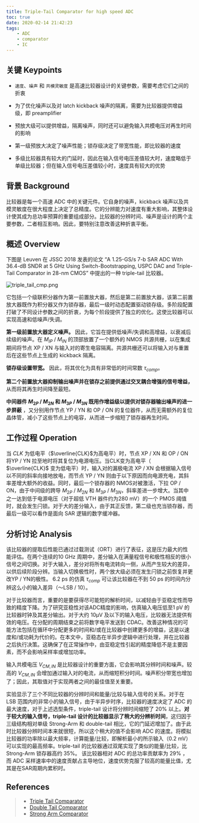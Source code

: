 ```yaml
---
title: Triple-Tail Comparator for high speed ADC
toc: true
date: 2020-02-14 21:42:23
tags: 
    - ADC
    - comparator
    - IC
---
```


## 关键 Keypoints

- `速度`、`噪声` 和 `共模灵敏度` 是高速比较器设计的关键参数，需要考虑它们之间的折衷

- 为了优化噪声以及对 latch kickback 噪声的隔离，需要为比较器提供增益级，即 preamplifier

- 预放大级可以提供增益，隔离噪声，同时还可以避免输入共模电压对再生时间的影响

- 第一级预放大决定了噪声性能；锁存级决定了带宽性能，即比较器的速度

- 多级比较器具有较大的门延时，因此在输入信号电压差值较大时，速度略低于单级比较器；但在输入信号电压差值较小时，速度具有较大的优势

## 背景 Background

比较器是每一个高速 ADC 中的关键元件。它自身的噪声，kickback 噪声以及共模灵敏度在很大程度上决定了总精度。它的分辨能力对速度有重大影响，其整体设计使其成为总功率预算的重要组成部分。比较器的分辨时间、噪声是设计的两个主要参数，二者相互影响。因此，要特别注意改善这种折衷平衡。

## 概述 Overview

下图是 Leuven 在 JSSC 2018 发表的论文 “A 1.25-GS/s 7-b SAR ADC With 36.4-dB SNDR at 5 GHz Using Switch-Bootstrapping, USPC DAC and Triple-Tail Comparator in 28-nm CMOS” 中提出的一种 triple-tail 比较器。

![triple_tail_cmp.png](https://i.loli.net/2020/02/15/xsQcKSOt6Cm5Eiv.png)

它包括一个级联积分器作为第一前置放大器，然后是第二前置放大器，该第二前置放大器既作为积分器又作为锁存器，最后一级时动态配置驱动锁存级。多阶段配置打破了不同设计参数之间的折衷，为每个阶段提供了独立的优化。这使比较器可以实现高速和低噪声/失调。

**第一级前置放大器定义噪声。** 因此，它旨在提供低噪声/失调和高增益，以衰减后续级的噪声。在 $M_{IP}$ / $M_{IN}$ 的顶部放置了一个额外的 NMOS 共源共栅，以在集成期间将节点 XP / XN 与输入对的寄生电容隔离。共源共栅还可以将输入对与重置后在这些节点上生成的 kickback 隔离。

**锁存级设置带宽。** 因此，将其优化为具有非常低的时间常数 $\tau_{comp}$。

**第二个前置放大器抑制输出噪声并在锁存之前提供通过交叉耦合增强的信号增益，** 从而将其再生时间降至最短。

**中间器件 $M_{2P}$ / $M_{2N}$ 和 $M_{3P}$ / $M_{3N}$ 既用作增益级以提供对锁存器输出噪声的进一步屏蔽** ，又分别用作节点 YP / YN 和 OP / ON 的复位器件，从而无需额外的复位晶体管，减小了这些节点上的电容，从而进一步缩短了锁存器再生时间。

## 工作过程 Operation

当 $CLK$ 为低电平（$\overline{CLK}$为高电平）时，节点 XP / XN 和 OP / ON 将YP / YN 拉至地时将其复位为电源电压。当CLK变为高电平（ $\overline{CLK}$ 变为低电平）时，输入对的漏极电流 XP / XN 会根据输入信号以不同的斜率向接地放电，而节点 YP / YN 则由于以下原因而向电源充电，其斜率差增大额外的收益。同时，最后一个锁存器的 NMOS对被激活，下拉 OP / ON，由于中间级的跨导 $M_{2P}$ / $M_{2N}$ 和 $M_{3P}$ / $M_{3N}$，斜率差进一步增大。当其中之一达到低于电源电压（对于超低 VTH 器件约为280 mV）的一个 PMOS 阈值时，就会发生闩锁。对于大的差分输入，由于其正反馈，第二级也充当锁存器，而最后一级可以看作是面向 SAR 逻辑的数字缓冲器。

## 分析讨论 Analysis

该比较器的提取后性能已通过过载测试（ORT）进行了表征，这是压力最大的性能评估。在两个连续的10 GHz 周期中，差分输入在满量程信号和极性相反的很小信号之间切换。对于大输入，差分对将所有电流转向一侧，从而产生较大的差异，以供后续阶段分辨。当输入切换极性时，两个放大级必须在发生闩锁之前恢复并更改YP / YN的极性。 6.2 ps 的仿真 $\tau_{comp}$ 可让该比较器在不到 50 ps 的时间内分辨这么小的输入差异（〜LSB / 10）。

对于比较器而言，重要的是要获得尽可能短的解析时间，以减轻由于亚稳定性而导致的精度下降。为了研究亚稳性对该ADC精度的影响，仿真输入电压低至1 pV 的比较器时钟及其差分输出。对于大约 10μV 及以下的输入电压，比较器无法提供有效的电压。在分配的周期结束之前将数字电平发送到 CDAC。改善这种情况的可能方法包括在循环中分配更多的时间和/或在比较器中创建更多的增益，这是以速度和/或功耗为代价的。在本文中，亚稳态在半异步逻辑中进行处理，并在比较器之后执行决策。这确保了在正常操作中，由亚稳定性引起的精度降低不是主要因素，而不会影响采样率或增加功率。

输入共模电压 $V_{CM,IN}$ 是比较器设计的重要方面，它会影响其分辨时间和噪声。较高的 $V_{CM,IN}$ 会增加通过输入对的电流，从而缩短积分时间。噪声积分带宽也增加了；因此，其取值对于实现两者之间的最佳值至关重要。

实验显示了三个不同比较器的分辨时间和能量/比较与输入信号的关系。对于在 LSB 范围内的非常小的输入信号，由于半异步时序，比较器的速度决定了 ADC 的最大速度，对于上述选型条件，triple-tail 设计将分辨时间缩短了 20% 以上。**对于较大的输入信号，triple-tail 设计的比较器显示了稍大的分辨析时间**，这归因于三级结构相对单级 Strong-Arm 和 double-tail 相比，它的门延迟增加了。由于此时比较器分辨时间本来就很短，所以这个稍大的值不会影响 ADC 的速度。将模拟比较器的功率除以最大频率，计算能量/比较，即解析最小的所示输入（0.2 mV）可以实现的最高频率。triple-tail 的比较器通过双尾实现了类似的能量/比较，比 Strong-Arm 锁存器高约 35%。 该比较器相对 ADC 的总功率贡献率为 29% ，而 ADC 采样速率中的速度贡献占主导地位，速度优势克服了较高的能量比值，尤其是在SAR周期内累积时。

## References
> - [Triple Tail Comparator](https://ieeexplore.ieee.org/document/8344549)
> - [Double Tail Comparator](https://ieeexplore.ieee.org/document/4242391)
> - [Strong Arm Comparator](https://ieeexplore.ieee.org/document/7130773)
